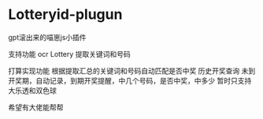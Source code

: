 # Lotteryid-plugun
gpt滚出来的喵崽js小插件

支持功能
ocr Lottery
提取关键词和号码

打算实现功能
根据提取汇总的关键词和号码自动匹配是否中奖
历史开奖查询
未到开奖期，自动记录，到期开奖提醒，中几个号码，是否中奖，中多少
暂时只支持大乐透和双色球

希望有大佬能帮帮
